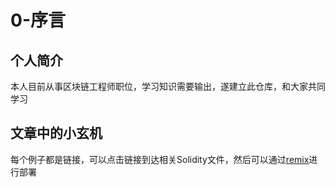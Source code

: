# 0-序言

## 个人简介

本人目前从事区块链工程师职位，学习知识需要输出，遂建立此仓库，和大家共同学习

## 文章中的小玄机

每个例子都是链接，可以点击链接到达相关Solidity文件，然后可以通过[remix](https://remix.ethereum.org/)进行部署

